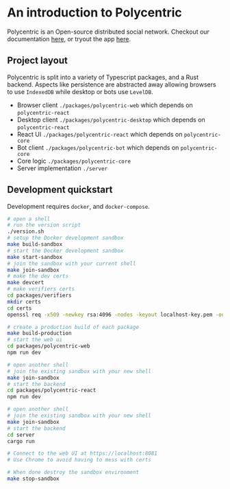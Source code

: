 # An introduction to Polycentric

Polycentric is an Open-source distributed social network. Checkout our documentation [here](https://docs.polycentric.io), or tryout the app [here](https://polycentric.io).

## Project layout

Polycentric is split into a variety of Typescript packages, and a Rust backend. Aspects like persistence are abstracted away allowing browsers to use `IndexedDB` while desktop or bots use `LevelDB`.

- Browser client `./packages/polycentric-web` which depends on `polycentric-react`
- Desktop client `./packages/polycentric-desktop` which depends on `polycentric-react`
- React UI `./packages/polycentric-react` which depends on `polycentric-core`
- Bot client `./packages/polycentric-bot` which depends on `polycentric-core`
- Core logic `./packages/polycentric-core`
- Server implementation `./server`

## Development quickstart

Development requires `docker`, and `docker-compose`.

```bash
# open a shell
# run the version script
./version.sh
# setup the Docker development sandbox
make build-sandbox
# start the Docker development sandbox
make start-sandbox
# join the sandbox with your current shell
make join-sandbox
# make the dev certs
make devcert
# make verifiers certs
cd packages/verifiers
mkdir certs
cd certs
openssl req -x509 -newkey rsa:4096 -nodes -keyout localhost-key.pem -out localhost.pem -days 365 -subj "/CN=localhost"

# create a production build of each package
make build-production
# start the web ui
cd packages/polycentric-web
npm run dev

# open another shell
# join the existing sandbox with your new shell
make join-sandbox
# start the backend
cd packages/polycentric-react
npm run dev

# open another shell
# join the existing sandbox with your new shell
make join-sandbox
# start the backend
cd server
cargo run

# Connect to the web UI at https://localhost:8081
# Use Chrome to avoid having to mess with certs

# When done destroy the sandbox environment
make stop-sandbox
```

